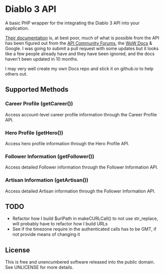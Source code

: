 # Diablo 3 API

A basic PHP wrapper for the integrating the Diablo 3 API into your application.

[Their documentation](http://blizzard.github.com/d3-api-docs/) is, at best poor, much of what is possible from the API has been figured out from the [API Community Forums](http://us.battle.net/d3/en/forum/6916195/), the [WoW Docs](https://github.com/Blizzard/api-wow-docs) & Google. I was going to submit a pull request with some updates but it looks like a few people already have and they have been ignored, and the docs haven't been updated in 10 months.

I may very well create my own Docs repo and stick it on github.io to help others out.

## Supported Methods

### Career Profile (getCareer())

Access account-level career profile information through the Career Profile API.

### Hero Profile (getHero())

Access hero profile information through the Hero Profile API.

### Follower Information (getFollower())

Access detailed Follower information through the Follower Information API.

### Artisan Information (getArtisan())

Access detailed Artisan information through the Follower Information API.

## TODO
- Refactor how I build $urlPath in makeCURLCall() to not use str_replace, will probably have to refactor how I build URLs
- See if the timezone require in the authenticated calls has to be GMT, if not provide means of changing it

## License
This is free and unencumbered software released into the public domain. See UNLICENSE for more details.